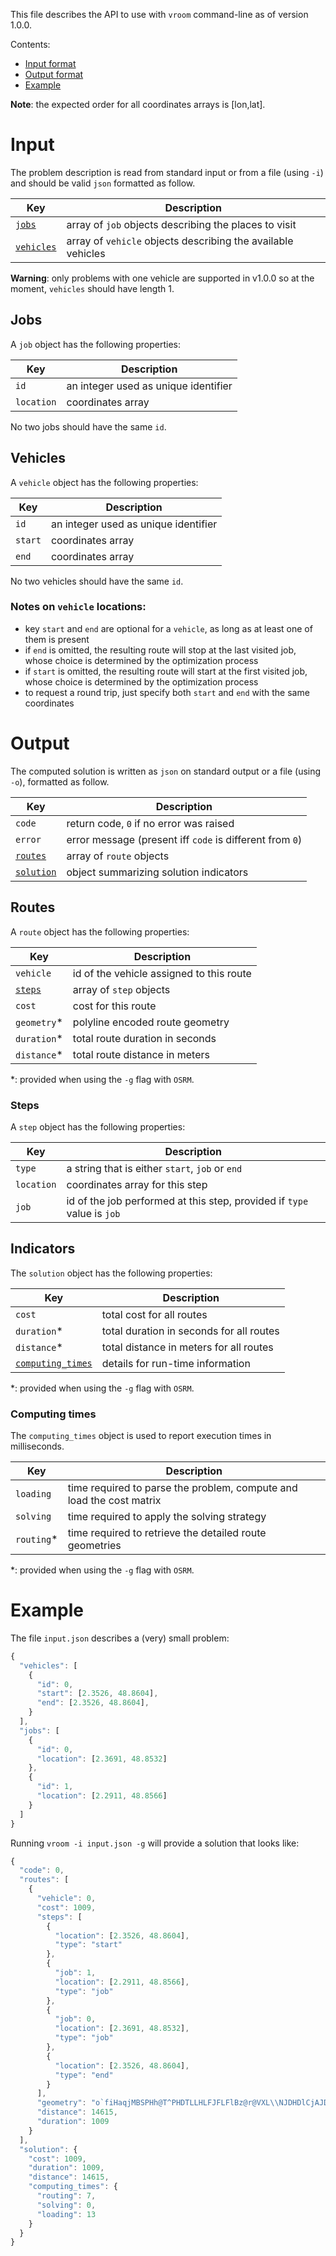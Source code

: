 <!-- This file is part of VROOM. -->

<!-- Copyright (c) 2015-2016, Julien Coupey. -->
<!-- All rights reserved (see LICENSE). -->

This file describes the API to use with `vroom` command-line as of
version 1.0.0.

Contents:
- [Input format](#input)
- [Output format](#output)
- [Example](#example)

**Note**: the expected order for all coordinates arrays is [lon,lat].

# Input

The problem description is read from standard input or from a file
(using `-i`) and should be valid `json` formatted as follow.

| Key         | Description |
|-----------|-----------|
| [`jobs`](#jobs) |  array of `job` objects describing the places to visit |
| [`vehicles`](#vehicles) |  array of `vehicle` objects describing the available vehicles |

**Warning**: only problems with one vehicle are supported in v1.0.0 so
at the moment, `vehicles` should have length 1.

## Jobs

A `job` object has the following properties:

| Key         | Description |
| ----------- | ----------- |
| `id` | an integer used as unique identifier |
| `location` | coordinates array |

No two jobs should have the same `id`.

## Vehicles

A `vehicle` object has the following properties:

| Key         | Description |
| ----------- | ----------- |
| `id` | an integer used as unique identifier |
| `start` | coordinates array |
| `end` | coordinates array |

No two vehicles should have the same `id`.

### Notes on `vehicle` locations:
- key `start` and `end` are optional for a `vehicle`, as long as at
  least one of them is present
- if `end` is omitted, the resulting route will stop at the last
  visited job, whose choice is determined by the optimization process
- if `start` is omitted, the resulting route will start at the first
  visited job, whose choice is determined by the optimization process
- to request a round trip, just specify both `start` and `end` with
  the same coordinates

# Output

The computed solution is written as `json` on standard output or a file
(using `-o`), formatted as follow.

| Key         | Description |
| ----------- | ----------- |
| `code` | return code, `0` if no error was raised |
| `error` | error message (present iff `code` is different from `0`) |
| [`routes`](#routes) | array of `route` objects |
| [`solution`](#indicators) | object summarizing solution indicators |

## Routes

A `route` object has the following properties:

| Key         | Description |
| ----------- | ----------- |
| `vehicle` | id of the vehicle assigned to this route |
| [`steps`](#steps) | array of `step` objects |
| `cost` | cost for this route |
| `geometry`* | polyline encoded route geometry |
| `duration`* | total route duration in seconds |
| `distance`* | total route distance in meters |

*: provided when using the `-g` flag with `OSRM`.

### Steps

A `step` object has the following properties:

| Key         | Description |
| ----------- | ----------- |
| `type` | a string that is either `start`, `job` or `end` |
| `location` | coordinates array for this step |
| `job` | id of the job performed at this step, provided if `type` value is `job` |

## Indicators

The `solution` object has the following properties:

| Key         | Description |
| ----------- | ----------- |
| `cost` | total cost for all routes |
| `duration`* | total duration in seconds for all routes |
| `distance`* | total distance in meters for all routes |
| [`computing_times`](#computing-times) | details for run-time information |

*: provided when using the `-g` flag with `OSRM`.

### Computing times

The `computing_times` object is used to report execution times in
milliseconds.

| Key | Description |
| ----------- | ----------- |
| `loading` | time required to parse the problem, compute and load the cost matrix |
| `solving` | time required to apply the solving strategy |
| `routing`* | time required to retrieve the detailed route geometries |

*: provided when using the `-g` flag with `OSRM`.

# Example

The file `input.json` describes a (very) small problem:

```javascript
{
  "vehicles": [
    {
      "id": 0,
      "start": [2.3526, 48.8604],
      "end": [2.3526, 48.8604],
    }
  ],
  "jobs": [
    {
      "id": 0,
      "location": [2.3691, 48.8532]
    },
    {
      "id": 1,
      "location": [2.2911, 48.8566]
    }
  ]
}
```

Running `vroom -i input.json -g` will provide a solution that looks
like:

```javascript
{
  "code": 0,
  "routes": [
    {
      "vehicle": 0,
      "cost": 1009,
      "steps": [
        {
          "location": [2.3526, 48.8604],
          "type": "start"
        },
        {
          "job": 1,
          "location": [2.2911, 48.8566],
          "type": "job"
        },
        {
          "job": 0,
          "location": [2.3691, 48.8532],
          "type": "job"
        },
        {
          "location": [2.3526, 48.8604],
          "type": "end"
        }
      ],
      "geometry": "o`fiHaqjMBSPHh@T^PHDTLLHLFJFLFlBz@r@VXL\\NJDHDlCjAJDHDCPCNCNl\n@dGBVFp@Oz@bBt@RHPHtDhBHDJD@@bD~AnB~@RJLFFDbAd@PJTH`Ad@LFCHGZSpAO~@kApGOn@K^?BSf@Yv@k@zAw@nBGPwBnDOTmBrCa\n@l@W\\{@fBUd@}BvE{@hBW|ASvAe@jDAP?DJtC@\\Ab@qArIG\\UhAWlA_@fBoBnIEREP]zAMh@Kb@e@vBo@vCS|@oBvJADI\\GZEPy\n@dEGXKf@kFtWI`@Ml@GXI^?BOr@Mr@CN[zA?f@KzADbNBx@D`EBt@@h@?v@?RAFAr@@jDFr@\\fDFh@@`@@f@@J?p@B|CPpVFnL?L\n?`A?|AGb@?F?\\BbAF`A?D?HDtAFfBLjBV|BD\\L~@X|A`@nB~@|C`AfCfAhBLT`@n@fAzBtCtEhBvCtCxEt@|@bAfAvAgCwAfCIm\n@{@_BcEyGW_@S[QNK\\a@~@aErHCBGN_AoAIMyDoFqBmCm@w@a@wAw@oDo@aDGYGSCK?ECGO_AcB{MW}B[yEw@{JQiBEc@Ca@Ai@\n?kACsDCaFKgACoFIiKCkE?g@C_EAg@CuD?g@CiDIgMC_CAwBBsANaAXkA^gAn@sCXqAJk@hAoEzCcN^cBj@eCLg@`@kBViAhAcFlBqIzCyLhE_\n[|@oKt@uJPyAL_@BMJe@|@kINkAlAkGxAaI`@wC^kBLq@Ji@lAuGTmAx@qCv@kDZsALa@b@u@p@}BRkAp@yBd@oA~@eCJY\\aAPi\n@`@sAp@_DZ_BF[x@iDZy@?_@n@sCDc@US|@iDd@eBDOLa@L]v@sAj@_@ZIpAEb@APAJ@HAe@gCG_@[uAEWy@{DgBsIEOKe@Ow@Q{\n@WqAKi@YsA]}AKm@COGe@Cg@Am@HWFY@Q?SAQGYIWOQSKSAMBKDEBILEBKVCNAHAR?P@RFVBJDJNP@?PHIpAEj@IbAIfAATQ~Be@\n`D?F[bBKp@CLERERu@fDCNGRCHg@rBENMd@[`A_@jAQd@G`@Il@Mz@q@rEQnA[tBEVG\\c@vCCPCRc@tCStACPET_@fCQjACNQjAu\n@bFGMGGECuAq@IGERmAtEELKGs@c@CCeCwAIEIEqA}@GEcAs@OMIImAoAEHWl@Sv@U`BCVQx@CL`Br@",
      "distance": 14615,
      "duration": 1009
    }
  ],
  "solution": {
    "cost": 1009,
    "duration": 1009,
    "distance": 14615,
    "computing_times": {
      "routing": 7,
      "solving": 0,
      "loading": 13
    }
  }
}
```
